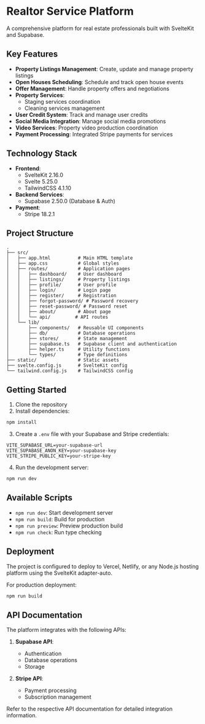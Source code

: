 # Realtor Service Platform

A comprehensive platform for real estate professionals built with SvelteKit and Supabase.

## Key Features

- **Property Listings Management**: Create, update and manage property listings
- **Open Houses Scheduling**: Schedule and track open house events
- **Offer Management**: Handle property offers and negotiations
- **Property Services**:
  - Staging services coordination
  - Cleaning services management
- **User Credit System**: Track and manage user credits
- **Social Media Integration**: Manage social media promotions
- **Video Services**: Property video production coordination
- **Payment Processing**: Integrated Stripe payments for services

## Technology Stack

- **Frontend**: 
  - SvelteKit 2.16.0
  - Svelte 5.25.0
  - TailwindCSS 4.1.10
- **Backend Services**:
  - Supabase 2.50.0 (Database & Auth)
- **Payment**: 
  - Stripe 18.2.1

## Project Structure

```
.
├── src/
│   ├── app.html          # Main HTML template
│   ├── app.css           # Global styles
│   ├── routes/           # Application pages
│   │   ├── dashboard/    # User dashboard
│   │   ├── listings/     # Property listings
│   │   ├── profile/      # User profile
│   │   ├── login/        # Login page
│   │   ├── register/     # Registration
│   │   ├── forgot-password/ # Password recovery
│   │   ├── reset-password/ # Password reset
│   │   ├── about/        # About page
│   │   └── api/         # API routes
│   └── lib/
│       ├── components/   # Reusable UI components
│       ├── db/           # Database operations
│       ├── stores/       # State management
│       ├── supabase.ts   # Supabase client and authentication
│       ├── helper.ts     # Utility functions
│       └── types/        # Type definitions
├── static/               # Static assets
├── svelte.config.js      # SvelteKit config
└── tailwind.config.js    # TailwindCSS config
```

## Getting Started

1. Clone the repository
2. Install dependencies:
```bash
npm install
```
3. Create a `.env` file with your Supabase and Stripe credentials:
```env
VITE_SUPABASE_URL=your-supabase-url
VITE_SUPABASE_ANON_KEY=your-supabase-key
VITE_STRIPE_PUBLIC_KEY=your-stripe-key
```
4. Run the development server:
```bash
npm run dev
```

## Available Scripts

- `npm run dev`: Start development server
- `npm run build`: Build for production
- `npm run preview`: Preview production build
- `npm run check`: Run type checking

## Deployment

The project is configured to deploy to Vercel, Netlify, or any Node.js hosting platform using the SvelteKit adapter-auto.

For production deployment:
```bash
npm run build
```

## API Documentation

The platform integrates with the following APIs:

1. **Supabase API**:
   - Authentication
   - Database operations
   - Storage

2. **Stripe API**:
   - Payment processing
   - Subscription management

Refer to the respective API documentation for detailed integration information.